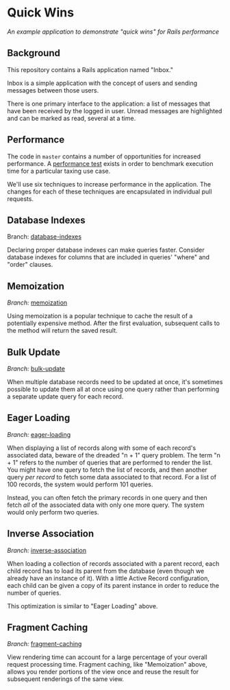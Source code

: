 # Quick Wins

_An example application to demonstrate "quick wins" for Rails performance_

## Background

This repository contains a Rails application named "Inbox."

Inbox is a simple application with the concept of users and sending messages
between those users.

There is one primary interface to the application: a list of messages that have
been received by the logged in user. Unread messages are highlighted and can be
marked as read, several at a time.

## Performance

The code in `master` contains a number of opportunities for increased
performance. A [performance test](spec/performance/message_list_spec.rb) exists
in order to benchmark execution time for a particular taxing use case.

We'll use six techniques to increase performance in the application. The changes
for each of these techniques are encapsulated in individual pull requests.

## Database Indexes

Branch: [database-indexes](https://github.com/laserlemon/quick-wins/compare/database-indexes)

Declaring proper database indexes can make queries faster. Consider database
indexes for columns that are included in queries' "where" and "order" clauses.

## Memoization

*Branch:* [memoization](https://github.com/laserlemon/quick-wins/compare/memoization)

Using memoization is a popular technique to cache the result of a potentially
expensive method. After the first evaluation, subsequent calls to the method
will return the saved result.

## Bulk Update

*Branch:* [bulk-update](https://github.com/laserlemon/quick-wins/compare/bulk-update)

When multiple database records need to be updated at once, it's sometimes
possible to update them all at once using one query rather than performing a
separate update query for each record.

## Eager Loading

*Branch:* [eager-loading](https://github.com/laserlemon/quick-wins/compare/eager-loading)

When displaying a list of records along with some of each record's associated
data, beware of the dreaded "n + 1" query problem. The term "n + 1" refers to
the number of queries that are performed to render the list. You might have one
query to fetch the list of records, and then another query *per record* to fetch
some data associated to that record. For a list of 100 records, the system would
perform 101 queries.

Instead, you can often fetch the primary records in one query and then fetch
*all* of the associated data with only one more query. The system would only
perform two queries.

## Inverse Association

*Branch:* [inverse-association](https://github.com/laserlemon/quick-wins/compare/inverse-association)

When loading a collection of records associated with a parent record, each child
record has to load its parent from the database (even though we already have an
instance of it). With a little Active Record configuration, each child can be
given a copy of its parent instance in order to reduce the number of queries.

This optimization is similar to "Eager Loading" above.

## Fragment Caching

*Branch:* [fragment-caching](https://github.com/laserlemon/quick-wins/compare/fragment-caching)

View rendering time can account for a large percentage of your overall request
processing time. Fragment caching, like "Memoization" above, allows you render
portions of the view once and reuse the result for subsequent renderings of the
same view.
